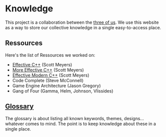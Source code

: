 # Knowledge

This project is a collaboration between the [three of us](team.md). We use this website as a 
way to store our collective knowledge in a single easy-to-access place.

## Ressources

Here's the list of Ressources we worked on:
+ [Effective C++](effectivemoderncpp.md) (Scott Meyers)
+ [More Effective C++]([More-Effective-Cpp]-Index) (Scott Meyers)
+ [Effective Modern C++](effectivemoderncpp.md) (Scott Meyers)
+ Code Complete (Steve McConnell)
+ Game Engine Architecture (Jason Gregory)
+ Gang of Four (Gamma, Helm, Johnson, Vlissides)

## [Glossary](glossary.md)

The glossary is about listing all known keywords, themes, designs... whatever comes to mind.
The point is to keep knowledge about these in a single place.
